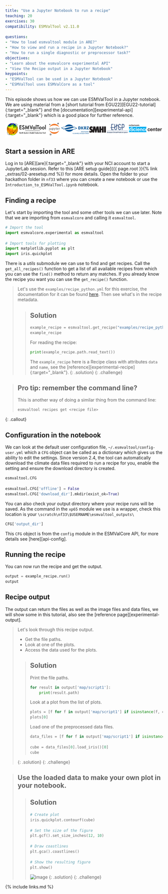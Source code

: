 ```yaml
---
title: "Use a Jupyter Notebook to run a recipe"
teaching: 20
exercises: 30
compatibility: ESMValTool v2.11.0

questions:
- "How to load esmvaltool module in ARE?"
- "How to view and run a recipe in a Jupyter Notebook?"
- "How to run a single diagnostic or preprocessor task?"
objectives:
- "Learn about the esmvalcore experimental API"
- "View the Recipe output in a Jupyter Notebook"
keypoints:
- "ESMValTool can be used in a Jupyter Notebook"
- "ESMValTool uses ESMValCore as a tool"
---
```


This episode shows us how we can use ESMValTool in a Jupyter notebook. We are using material from a [short tutorial from EGU22][EGU22-tutorial]{:target="_blank"} 
and the [documentation][experimental-api]{:target="_blank"} which is a good place for further reference.

![logo](../assets/img/logobanner.png)

## Start a session in ARE
Log in to [ARE][are]{:target="_blank"} with your NCI account to start a JupyterLab session.
Refer to this [ARE setup guide]({{ page.root }}{% link _extras/02-aresetup.md %}) for more details.
Open the folder to your hackathon folder in `nf33` where you can create a new notebook or use the 
`Introduction_to_ESMValTool.ipynb` notebook.

## Finding a recipe
Let's start by importing the tool and some other tools we can use later. Note that we are importing from `esmvalcore` and calling
it `esmvaltool`.
```python
# Import the tool
import esmvalcore.experimental as esmvaltool

# Import tools for plotting
import matplotlib.pyplot as plt
import iris.quickplot
```
There is a *utils* submodule we can use to find and get recipes. Call the `get_all_recipes()` function to get a
list of all available recipes from which you can use the `find()` method to return any matches. If you already know the
recipe you want you can use the `get_recipe()` function.

> Let's use the `examples/recipe_python.yml` for this exercise, the documentation for it can be found 
> [here](https://docs.esmvaltool.org/en/latest/recipes/recipe_examples.html). Then see what's in the recipe metadata.
>
> > ## Solution
> > ```python
> > example_recipe = esmvaltool.get_recipe("examples/recipe_python.yml")
> > example_recipe
> > ```
> > For reading the recipe:
> > ```python
> > print(example_recipe.path.read_text())
> > ```
> > The `example_recipe` here is a Recipe class with attributes `data` and `name`, see the 
> > [reference][experimental-recipe]{:target="_blank"}.
> {: .solution}
{: .challenge}

> ## Pro tip: remember the command line?
> This is another way of doing a similar thing from the command line:
> ```bash 
> esmvaltool recipes get <recipe file>
> ```
{: .callout}

## Configuration in the notebook
We can look at the default user configuration file, `~/.esmvaltool/config-user.yml` 
which a `CFG` object can be called as a dictionary which gives us the ability to edit the settings.
Since version 2.4, the tool can automatically download the climate data files required to run a recipe for you, 
enable the setting and ensure the download directory is created.
```python
esmvaltool.CFG

esmvaltool.CFG['offline'] = False
esmvaltool.CFG['download_dir'].mkdir(exist_ok=True)
```
You can also check your output directory where your recipe runs will be saved.
As the command in the `xp65` module we use is a wrapper, check this location 
is your `\scratch\nf33\$USERNAME\esmvaltool_outputs\`
```python
CFG['output_dir']
```
This `CFG` object is from the `config` module in the ESMValCore API, for more details see [here][api-config].

## Running the recipe
You can now run the recipe and get the output.
```python
output = example_recipe.run()
output
```
## Recipe output
The output can return the files as well as the image files and data files, we will show some in this tutorial,
also see the [reference page][experimental-output].
> Let's look through this recipe output.
> - Get the file paths.
> - Look at one of the plots.
> - Access the data used for the plots.
>
> > ## Solution
> > Print the file paths.
> > ```python
> > for result in output['map/script1']:
> >     print(result.path)
> > ```
> > Look at a plot from the list of plots.
> > ```python
> > plots = [f for f in output['map/script1'] if isinstance(f, esmvaltool.recipe_output.ImageFile)]
> > plots[0]
> > ```
> > Load one of the preprocessed data files.
> > ```python
> > data_files = [f for f in output['map/script1'] if isinstance(f, esmvaltool.recipe_output.DataFile)]
> > 
> > cube = data_files[0].load_iris()[0]
> > cube
> > ```
> {: .solution}
{: .challenge}

> ## Use the loaded data to make your own plot in your notebook.
>
> > ## Solution
> > ```python
> > # Create plot
> > iris.quickplot.contourf(cube)
> > 
> > # Set the size of the figure
> > plt.gcf().set_size_inches(12, 10)
> > 
> > # Draw coastlines
> > plt.gca().coastlines()
> > 
> > # Show the resulting figure
> > plt.show()
> > ```
> > ![image]()
> {: .solution}
{: .challenge}

{% include links.md %}
